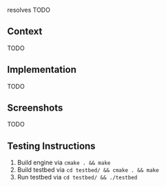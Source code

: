 resolves TODO

## Context

TODO

## Implementation

TODO

## Screenshots

TODO

## Testing Instructions

1. Build engine via `cmake . && make`
2. Build testbed via `cd testbed/ && cmake . && make`
3. Run testbed via `cd testbed/ && ./testbed`
